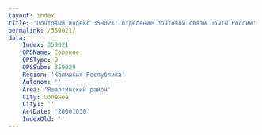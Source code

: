 ```yaml
---
layout: index
title: 'Почтовый индекс 359021: отделение почтовой связи Почты России'
permalink: /359021/
data:
    Index: 359021
    OPSName: Соленое
    OPSType: О
    OPSSubm: 359029
    Region: 'Калмыкия Республика'
    Autonom: ''
    Area: 'Яшалтинский район'
    City: Соленое
    City1: ''
    ActDate: '20001030'
    IndexOld: ''
---
```

